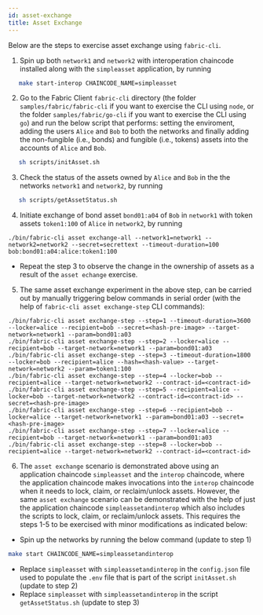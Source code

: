 ```yaml
---
id: asset-exchange
title: Asset Exchange
---
```


<!--
 Copyright IBM Corp. All Rights Reserved.

 SPDX-License-Identifier: CC-BY-4.0
 -->

Below are the steps to exercise asset exchange using `fabric-cli`.
1. Spin up both `network1` and `network2` with interoperation chaincode installed along with the `simpleasset` application, by running
```bash
   make start-interop CHAINCODE_NAME=simpleasset
```
2. Go to the Fabric Client `fabric-cli` directory (the folder `samples/fabric/fabric-cli` if you want to exercise the CLI using `node`, or the folder `samples/fabric/go-cli` if you want to exercise the CLI using `go`) and run the below script that performs: setting the enviroment, adding the users `Alice` and `Bob` to both the networks and finally adding the non-fungible (i.e., bonds) and fungible (i.e., tokens) assets into the accounts of `Alice` and `Bob`.
```bash
   sh scripts/initAsset.sh
```
3. Check the status of the assets owned by `Alice` and `Bob` in the the networks `network1` and `network2`, by running
```bash
   sh scripts/getAssetStatus.sh
```
4. Initiate exchange of bond asset `bond01:a04` of `Bob` in `network1` with token assets `token1:100` of `Alice` in `network2`, by running
```
./bin/fabric-cli asset exchange-all --network1=network1 --network2=network2 --secret=secrettext --timeout-duration=100 bob:bond01:a04:alice:token1:100
```
- Repeat the step 3 to observe the change in the ownership of assets as a result of the `asset echange` exercise.

5. The same asset exchange experiment in the above step, can be carried out by manually triggering below commands in serial order (with the help of `fabric-cli asset exchange-step` CLI commands):
  ```
  ./bin/fabric-cli asset exchange-step --step=1 --timeout-duration=3600 --locker=alice --recipient=bob --secret=<hash-pre-image> --target-network=network1 --param=bond01:a03
 ./bin/fabric-cli asset exchange-step --step=2 --locker=alice --recipient=bob --target-network=network1 --param=bond01:a03
 ./bin/fabric-cli asset exchange-step --step=3 --timeout-duration=1800 --locker=bob --recipient=alice --hash=<hash-value> --target-network=network2 --param=token1:100
 ./bin/fabric-cli asset exchange-step --step=4 --locker=bob --recipient=alice --target-network=network2 --contract-id=<contract-id>
 ./bin/fabric-cli asset exchange-step --step=5 --recipient=alice --locker=bob --target-network=network2 --contract-id=<contract-id> --secret=<hash-pre-image>
 ./bin/fabric-cli asset exchange-step --step=6 --recipient=bob --locker=alice --target-network=network1 --param=bond01:a03 --secret=<hash-pre-image>
 ./bin/fabric-cli asset exchange-step --step=7 --locker=alice --recipient=bob --target-network=network1 --param=bond01:a03
 ./bin/fabric-cli asset exchange-step --step=8 --locker=bob --recipient=alice --target-network=network2 --contract-id=<contract-id>
 ```
 6. The `asset exchange` scenario is demonstrated above using an application chaincode `simpleasset` and the `interop` chaincode, where the application chaincode makes invocations into the `interop` chaincode when it needs to lock, claim, or reclaim/unlock assets. However, the same `asset exchange` scenario can be demonstrated with the help of just the application chaincode `simpleassetandinterop` which also includes the scripts to lock, claim, or reclaim/unlock assets. This requires the steps 1-5 to be exercised with minor modifications as indicated below:
 - Spin up the networks by running the below command (update to step 1)
 ```bash
 make start CHAINCODE_NAME=simpleassetandinterop
```
- Replace `simpleasset` with `simpleassetandinterop` in the `config.json` file used to populate the `.env` file that is part of the script `initAsset.sh` (update to step 2)
- Replace `simpleasset` with `simpleassetandinterop` in the script `getAssetStatus.sh` (update to step 3)
